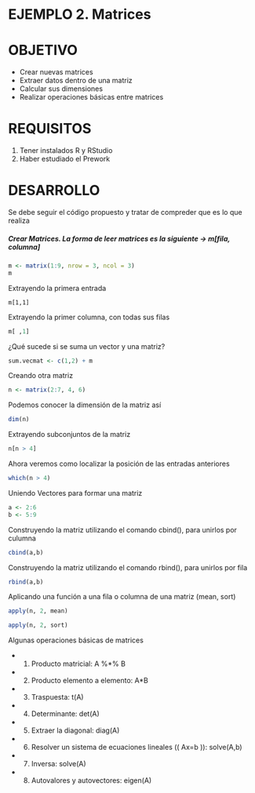 #      EJEMPLO 2. Matrices

# OBJETIVO

- Crear nuevas matrices
- Extraer datos dentro de una matriz
- Calcular sus dimensiones
- Realizar operaciones básicas entre matrices

# REQUISITOS

1. Tener instalados R y RStudio
2. Haber estudiado el Prework

# DESARROLLO

Se debe seguir el código propuesto y tratar de compreder que es lo que realiza


##### Crear Matrices. La forma de leer matrices es la siguiente -> m[fila, columna]
```R
m <- matrix(1:9, nrow = 3, ncol = 3)
m
```
Extrayendo la primera entrada
``` RR
m[1,1]
```

Extrayendo la primer columna, con todas sus filas
```R
m[ ,1]
```
¿Qué sucede si se suma un vector y una matriz?
```R
sum.vecmat <- c(1,2) + m
```

Creando otra matriz
```R
n <- matrix(2:7, 4, 6)
```
Podemos conocer la dimensión de la matriz así 
```R
dim(n)
```

Extrayendo subconjuntos de la matriz
```R
n[n > 4] 
```

Ahora veremos como localizar la posición de las entradas anteriores
```R
which(n > 4)
```

Uniendo Vectores para formar una matriz
```R
a <- 2:6
b <- 5:9
```
Construyendo la matriz utilizando el comando cbind(), para unirlos por culumna
```R
cbind(a,b)
```

Construyendo la matriz utilizando el comando rbind(), para unirlos por fila
```R
rbind(a,b)
```
Aplicando una función a una fila o columna de una matriz (mean, sort) 
```R
apply(n, 2, mean)

apply(n, 2, sort)
```

Algunas operaciones básicas de matrices 
   - 1. Producto matricial: A %*% B
   - 2. Producto elemento a elemento: A*B
   - 3. Traspuesta: t(A)  
   - 4. Determinante: det(A)
   - 5. Extraer la diagonal: diag(A)
   - 6. Resolver un sistema de ecuaciones lineales (\( Ax=b \)): solve(A,b)
   - 7. Inversa: solve(A)
   - 8. Autovalores y autovectores: eigen(A)
